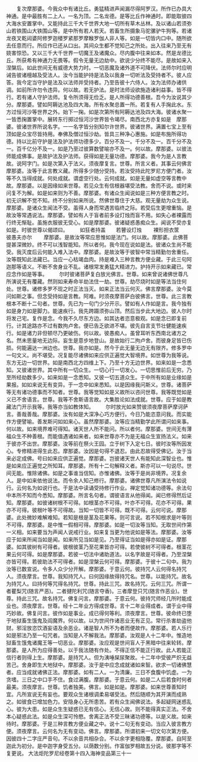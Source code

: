<!-- { "loadSidebar": true } -->
　　复次摩那婆。今我众中有诸比丘。勇猛精进声闻漏尽得阿罗汉。所作已办具大神通。是中最胜有二上人。一名为顶。二名龙德。是等比丘作神通时。即能取彼四大海水安置掌中。又能持此三千大千世界大地一切所有草木丛林。及以诸山若须弥山若铁围山大铁围山等。是中所有若人若天。若畜生所摄象马驼骡驴牛狗等。若诸龙夜叉乾闼婆阿修罗迦楼罗紧那罗摩睺罗伽人非人等。如是一切皆内口中。随所欲去任意而行。所应作已还从口出。其间众生都不觉知己之所处。出入往来乃至无有娆害惊恐。又以三千大千世界一切魔王及诸魔众。尽内腹中往来如本。然是龙德比丘。所获希有神通力无畏等。假令无量无边劫中。欲说少分终不能尽。是故如来入涅槃后。如此世间无有威德大势力时。一切恶魔及诸外道不可降伏。法师尔时应明诫告彼诸檀越及受法人。汝今当能护持是法及以我身一切听法及受持者不。彼人应答。我今定当守护是法及以法师并受持者。乃至告彼十六侍人。汝为法师办诸供调。如前所许勿令违异。何以故。若无护法。是时法师设欲施造诸利益事。皆不得行。若有诸人守护法师。复令所须得无俭乏。是人所得功德善根。吾今为汝说其少分。摩那婆。譬如阿耨达池及四大海。所有水聚总置一所。若复有人手掬此水。东方过恒河沙等世界之外。始下一掬。如是次第所有阿耨达池及四大海。彼诸水聚一一皆悉掬置掌中。展转东行掷过恒河沙世界皆令竭尽。南西北方亦复如是　摩那婆。彼诸世界所说名字。一一名字皆分别知尔许世界。彼诸世界。满置七宝上至有顶如是众宝尽皆持用。奉佛及僧过恒沙劫。皆具三种净心惠施。如是布施所得功德。持以比前守护是法及护法师功德多少。百分不及一。千分不及一。百千分不及一。百千亿分不及一。如是乃至过彼算数譬喻亦不及一。何以故。摩那婆。以彼法师能成佛事。是故护法及护法师。获得如是无量功德。摩那婆。我今为是人言教故。说阿字门。如是次第入于法义。须夜摩复言。世尊。所言义者。其事云何佛言摩那婆。汝等于此言教义藏。所得多少随分受持。若汝受持此陀罗尼方便门者。汝等不久当得成就。何处成就。谓虚空行处。云何成就。如是无量如虚空等言教中故。摩那婆。以是因缘如来世尊。若见众生有信根器堪受法教。舍而不说。或时来问复不为解。如是如来则为不善。摩那婆。有诸众生闻说如是三种方便言教之时。初无识解不觉不知。终不分别如来所说。然佛世尊住于大慈。观无量劫为众生说。摩那婆。是诸众生闻法不受。虽得人身而常遇苦临终之际。若受后生更增重恼。是故汝等常遇说法。摩那婆。譬如有人于盲者前多设灯烛而盲不用。如失心者裸露而行终无惭耻。虽施衣服彼无受心。如是摩那婆。彼诸疑惑愚痴众生。闻说不受亦复如是。时彼世尊以偈颂曰。
　　如狂者持盖　　若瞽设灯烛
　　裸形担衣筐　　彼愚夫亦尔
　　摩那婆。是故汝等常应思惟如是法门。何以故。摩那婆。此佛菩提甚深微妙。终不可以浅智能知。所以者何。我今现在说如是法。彼诸众生尚不能受。我灭度后云何能入难入法中。摩那婆。是故汝等于彼智中常当精勤勿舍重任。汝等既知此法藏已。当应一心枯竭血肉。持是难入三种言教方便业藏。于此三句阿迦那等语义。不断不舍身业不乱。诸根常发勇猛大精进力。护持开示如来藏已。常应念作如是等事。
　　尔时彼诸菩萨复白放光佛言。世尊。如来曾说诸佛世尊凡所演说无有覆藏。然则如来寿命半劫法住一劫。世尊。劫尽烧时如是等法当住何处。世尊。诸修多罗不现之时正法当灭。如来正法当云何灭。佛言摩那婆。汝今莫问如斯之事。但念受持如是言教。阿难。时须夜摩菩萨白彼佛言。世尊。此三言教根本不断十二句者。世尊。先已为一句门少分开示。譬如有人作如是言。我今独有如是身力如是脚力。能速疾行。我先跨蹑须弥山顶。然后当步此大地边。彼人尔时将发己宅。复作是念。今我不久尽东方边。如其达者恣意极观。如是念已即复前行。计其途路亦不过有数拘卢舍。便已告乏欲进不堪。彼先自言支节壮健能速疾行。如是诸力非但顿尽乃更破伤。何以故。彼愚痴人。虽曾耳听东西南北诸方之名。然未思量地无边际。妄生是意步地登山。是故始行二拘卢舍。而彼身足皆已伤损。何能遍达一洲边也。世尊。我亦如是。然今于此无量无边无有限齐。修多罗中一句文义。尚不堪受。况复能尽诸佛如来应供正遍觉大智境界。如世尊为我等说。东方无边一切世界。如是南西北方四维上下。乃至十方无边世界。如来如是一念悉知。又彼诸世界。其中所有一切众生。一切心行一切发心。一切思惟前后无穷。乃至所经劫数多少。如来如是一念悉知。又彼一切五道众生。于中所有如是业缘如是果报。如如来说无有变异。于一念中如来悉知。以是因缘我问斯义。世尊。诸菩萨等无有诸功德事而不知者。世尊。我等觉知如是义故所以咨问世尊。我等既觉如是义已不舍语言。世尊。我等不舍斯语言故。大集胜论如法成就。世尊。应于如是教藏法门开示我等。我等亦当如教体知。
　　尔时放光如来赞彼须夜摩菩萨摩诃萨言。善哉善哉。摩那婆。汝有如是大深净心巧方便行。今日乃能恣意问我。而实能作方便譬喻。善发斯问如如来心。虽然摩那婆。汝等应当精勤学此所谓问如来事。何以故。如来境界难可得知。诸天世人所不能问。所以者何。摩那婆。世间无有薄福众生不种善根。而能值遇诸如来者。如来世尊亦不为是无福众生宣扬法义。如来于彼亦不出世。摩那婆。汝等前在祭火王园。立于树下入定七日。彼时汝等所因发心。专修精进得生此忍。摩那婆。汝因是句得不退忍。由此忍故得受佛记。汝于当来必定成佛。号曰如来应供正遍觉。摩那婆。岂彼诸天世人有能知此深智业也。惟是如来应正遍觉之所知耳。摩那婆。所有十二句解释义者。斯亦可以一句说尽。世间无能。惟除诸佛。如是之事谁当信知。亦惟诸佛。汝等于是尚非境界。况复余人。是中如来依他说法。而令余人知己修行。摩那婆。诸佛世尊凡所演法令如说行。云何名为如说行也。于是法中读诵受持修行作业。禅定觉知诸功德等。余法句中本所不知而今悉知。摩那婆。所言名句者。谓彼语言从他得闻。闻已修得然后证知。摩那婆。如彼诸树根不可得。如根茎亦不可得。叶亦不可得。花亦不可得。果亦不可得。彼根叶等不可得故。当知一切皆不可得。既不可得。云何可说。摩那婆。此处微妙难解难知。若知是根是茎及花果等。则可言说。若不知根求是叶等则不可得。摩那婆。是中惟一假相可得。摩那婆。如是一切汝等当知。无取世间作第一义相。如来要当为声闻人说戒行业。如来复当更为他说如是等法。摩那婆。汝等应于如来所闻当如是闻。如来所见当如是见。乃至得证当如是得亦如是证。摩那婆。如其彼树有可得者。彼根彼茎乃至花果皆亦可得。若使彼树不可得者。根茎花果云何可得。如是摩那婆。若彼一切法中诸助道法。以名字故是可得者。乃至涅槃亦皆可得。若彼助法不可得者。如是涅槃云何可得。摩那婆。于彼十二句中。我为汝等已数宣说。令多人众少分开解。摩那婆。于意云何。彼持咒人云何得名持咒人。须夜摩言。世尊。我知持咒人。曰何因缘故得持咒名。世尊。以能持咒。故名为持咒人。曰持何等咒得名持咒。世尊。持此三咒。故名持咒。云何三咒。所谓一者瞿梨咒(随言严恶)。二者揵陀利咒(随言夺香)。三者摩登只咒(随言作恶业)。世尊。持此三咒。故名持咒。佛复问言。摩那婆。于意云何。彼持咒师经几所时能成业也。须夜摩言。世尊。经十二年业方得成世尊。言十二年业得成者。谓于业中得巧妙故。佛复问言。彼作如是事业。成已得何等利。须夜摩言。世尊。彼命终已堕于地狱畜生饿鬼及阎魔界。何以故。以为世间作诸恶业无有正见。常行杀害劫盗他财。邪淫放恣饮酒妄语及余恶业。诸是智人所不为者而便故作。摩那婆。若人乐行如是邪法乃至一句咒者。当知是人不解我法。摩那婆。汝观是人十二年中。惟造地狱畜生饿鬼诸魔王等一切恶业。摩那婆。汝应观是世间盲人于黑暗中往来轮转。摩那婆。是人所为应得善处。以于我法随有作处。不得正信不能正行故。此人若能正信行者则得上生。摩那婆。是持咒人。但为洟唾屎尿聚故。十二年中受彼严炽无益苦己。舍身即生大地狱中。摩那婆。汝于是中应念成就诸如来智。欲求一切诸佛慧者。应当成就诸佛正法。摩那婆。如有二人。一为清廉。三日不食腹中饥虚。一为贪嗜。三日之中口手不住。食过满腹。摩那婆。于意云何。如是二人后若食时何者最美。须夜摩言。世尊。饥者独美。佛言。如是如是。摩那婆。如来世尊善知时宜。凡所宣说无有妄也。要观众生诸根调柔易堪受法。然后随顺为其开演而成熟之。如彼食已增加色力。安隐身心无所患苦。若有众生闻佛说法。多起疑网迷惑乱心。彼为大患。如是众生生疑惑已无有信心。无信心故。则不能得真实正法。不舍本心疑惑此法。如是众生深可怜愍。舍离正法不受三昧诸功德等。以是义故。如来待时。摩那婆。于是三种言教方便业藏之中。说十二句无有变动。当应入彼言教方便。须夜摩言。云何名为无有变动。佛言。摩那婆。所谓初来一切文句次第方便。因彼四十二字庄严音句。不以余音共相杂合。不以余字更相隐覆。摩那婆。自阿至迦此为初分。是中迦字身受五分。以荫数分别。作富伽罗相故五分说。彼那字等不复更说。
大法炬陀罗尼经卷第十四入海神变品第三十一
